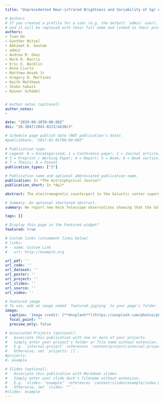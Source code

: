 ```yaml
---
title: "Unprecedented Near-infrared Brightness and Variability of Sgr A*"

# Authors
# If you created a profile for a user (e.g. the default `admin` user), write the username (folder name) here 
# and it will be replaced with their full name and linked to their profile.
authors:
- Tuan Do
- Gunther Witzel
- Abhimat K. Gautam
- admin
- Andrea M. Ghez
- Mark R. Morris
- Eric E. Becklin
- Anna Ciurlo
- Matthew Hosek Jr
- Gregory D. Martinez
- Keith Matthews
- Shoko Sakai1
- Rainer Schödel


# Author notes (optional)
author_notes:
- 

date: "2019-09-10T0:00:00Z"
doi: "10.3847/2041-8213/ab38c3"

# Schedule page publish date (NOT publication's date).
#publishDate: "2017-01-01T00:00:00Z"

# Publication type.
# Legend: 0 = Uncategorized; 1 = Conference paper; 2 = Journal article;
# 3 = Preprint / Working Paper; 4 = Report; 5 = Book; 6 = Book section;
# 7 = Thesis; 8 = Patent
publication_types: ["2"]

# Publication name and optional abbreviated publication name.
publication: In *The Astroiphysical Journal*
publication_short: In *ApJ*

abstract: The electromagnetic counterpart to the Galactic center supermassive black hole, Sgr A*, has been observed in the near-infrared for over 20 yr and is known to be highly variable. We report new Keck Telescope observations showing that Sgr A* reached much brighter flux levels in 2019 than ever measured at near-infrared wavelengths. In the K' band, Sgr A* reached flux levels of ~6 mJy, twice the level of the previously observed peak flux from >13,000 measurements over 130 nights with the Very Large Telescope and Keck Telescopes. We also observe a factor of 75 change in flux over a 2 hr time span with no obvious color changes between 1.6 and 2.1 μm. The distribution of flux variations observed this year is also significantly different than the historical distribution. Using the most comprehensive statistical model published, the probability of a single night exhibiting peak flux levels observed this year, given historical Keck observations, is less than 0.3%. The probability of observing flux levels that are similar to all four nights of data in 2019 is less than 0.05%. This increase in brightness and variability may indicate a period of heightened activity from Sgr A* or a change in its accretion state. It may also indicate that the current model is not sufficient to model Sgr A* at high flux levels and should be updated. Potential physical origins of Sgr A*'s unprecedented brightness may be from changes in the accretion flow as a result of the star S0-2's closest passage to the black hole in 2018, or from a delayed reaction to the approach of the dusty object G2 in 2014. Additional multi-wavelength observations will be necessary to both monitor Sgr A* for potential state changes and to constrain the physical processes responsible for its current variability.

# Summary. An optional shortened abstract.
summary: We report new Keck Telescope observations showing that the Galactic center supermassive black hole, Sgr A*, reached much brighter infrared flux levels in 2019 than ever measured. Sgr A* reached twice the flux level of the previously observed peak flux from >13,000 measurements over 130 nights. We also observe a factor of 75 change in flux over a 2 hr time span. Potential physical origins may be from changes in the accretion flow as a result of the star S0-2's closest passage to the black hole in 2018, or from a delayed reaction to the approach of the dusty object G2 in 2014. (See full abstract in the title link)

tags: []

# Display this page in the Featured widget?
featured: true

# Custom links (uncomment lines below)
# links:
# - name: Custom Link
#   url: http://example.org

url_pdf: ''
url_code: ''
url_dataset: ''
url_poster: ''
url_project: ''
url_slides: ''
url_source: ''
url_video: ''

# Featured image
# To use, add an image named `featured.jpg/png` to your page's folder. 
image:
  caption: 'Image credit: [**Unsplash**](https://unsplash.com/photos/pLCdAaMFLTE)'
  focal_point: ""
  preview_only: false

# Associated Projects (optional).
#   Associate this publication with one or more of your projects.
#   Simply enter your project's folder or file name without extension.
#   E.g. `internal-project` references `content/project/internal-project/index.md`.
#   Otherwise, set `projects: []`.
#projects:
#- example

# Slides (optional).
#   Associate this publication with Markdown slides.
#   Simply enter your slide deck's filename without extension.
#   E.g. `slides: "example"` references `content/slides/example/index.md`.
#   Otherwise, set `slides: ""`.
#slides: example
---
```



